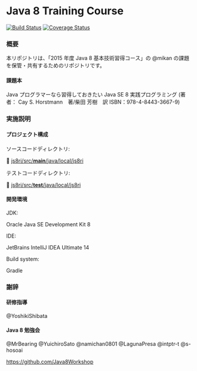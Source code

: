 # Java 8 Training Course

[![Build Status](https://travis-ci.org/mikan/Java8TrainingCourse.svg)](https://travis-ci.org/mikan/Java8TrainingCourse)
[![Coverage Status](https://coveralls.io/repos/github/mikan/Java8TrainingCourse/badge.svg?branch=master)](https://coveralls.io/github/mikan/Java8TrainingCourse?branch=master)

### 概要

本リポジトリは、「2015 年度 Java 8 基本技術習得コース」の @mikan の課題を保管・共有するためのリポジトリです。

#### 課題本

Java プログラマーなら習得しておきたい Java SE 8 実践プログラミング
 (著者： Cay S. Horstmann　著/柴田 芳樹　訳 ISBN：978-4-8443-3667-9)

### 実施説明

#### プロジェクト構成

ソースコードディレクトリ:

:file_folder: [js8ri/src/**main**/java/local/js8ri](js8ri/src/main/java/local/js8ri)

テストコードディレクトリ:

:file_folder: [js8ri/src/**test**/java/local/js8ri](js8ri/src/test/java/local/js8ri)

#### 開発環境

JDK:

Oracle Java SE Development Kit 8

IDE:

JetBrains IntelliJ IDEA Ultimate 14

Build system:

Gradle

### 謝辞

#### 研修指導

@YoshikiShibata

#### Java 8 勉強会

@MrBearing @YuichiroSato @namichan0801 @LagunaPresa @intptr-t @s-hosoai

https://github.com/Java8Workshop
